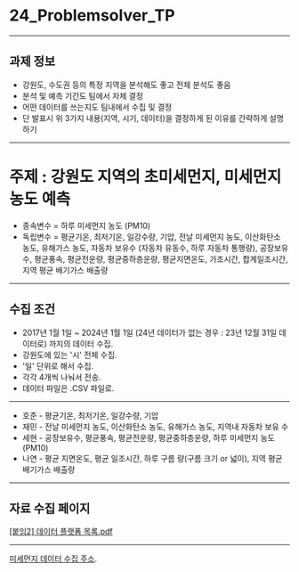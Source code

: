 # 24_Problemsolver_TP
------
## 과제 정보
- 강원도, 수도권 등의 특정 지역을 분석해도 좋고 전체 분석도 좋음
- 분석 및 예측 기간도 팀에서 자체 결정
- 어떤 데이터를 쓰는지도 팀내에서 수집 및 결정
- 단 발표시 위 3가지 내용(지역, 시기, 데이터)을 결정하게 된 이유를 간략하게 설명하기

-----
# 주제 : 강원도 지역의 초미세먼지, 미세먼지 농도 예측
- 종속변수 = 하루 미세먼지 농도 (PM10)
- 독립변수 = 평균기온, 최저기온, 일강수량, 기압, 전날 미세먼지 농도, 이산화탄소 농도, 유해가스 농도, 자동차 보유수 (자동차 유동수, 하루 자동차 통행량), 공장보유수, 평균풍속, 평균전운량, 평균중하층운량, 평균지면온도, 가조시간, 합계일조시간, 지역 평균 배기가스 배출량

-----
## 수집 조건
- 2017년 1월 1일 ~ 2024년 1월 1일 (24년 데이터가 없는 경우 : 23년 12월 31일 데이터로) 까지의 데이터 수집.
- 강원도에 있는 '시' 전체 수집.
- '일' 단위로 해서 수집.
- 각각 4개씩 나눠서 전송.
- 데이터 파일은 .CSV 파일로.
--------
- 호준 - 평균기온, 최저기온, 일강수량, 기압
- 재민 - 전날 미세먼지 농도, 이산화탄소 농도, 유해가스 농도, 지역내 자동차 보유 수
- 세현 - 공장보유수, 평균풍속, 평균전운량, 평균중하층운량, 하루 미세먼지 농도 (PM10)
- 나연 - 평균 지면온도, 평균 일조시간, 하루 구름 량(구름 크기 or 넓이), 지역 평균 배기가스 배출량

-------
## 자료 수집 페이지
[[붙임2] 데이터 플랫폼 목록.pdf](https://github.com/user-attachments/files/17659276/2.pdf)

----
[미세먼지 데이터 수집 주소](https://www.airgangwon.go.kr/gwair/statistics/period/by_month).
